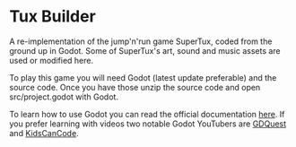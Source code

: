 # Tux Builder
A re-implementation of the jump'n'run game SuperTux, coded from the ground up in Godot.
Some of SuperTux's art, sound and music assets are used or modified here.

To play this game you will need Godot (latest update preferable) and the source code.
Once you have those unzip the source code and open src/project.godot with Godot.

To learn how to use Godot you can read the official documentation [here](https://docs.godotengine.org/en/3.1/).
If you prefer learning with videos two notable Godot YouTubers are [GDQuest](https://www.youtube.com/channel/UCxboW7x0jZqFdvMdCFKTMsQ/videos) and [KidsCanCode](https://www.youtube.com/channel/UCNaPQ5uLX5iIEHUCLmfAgKg/videos).
